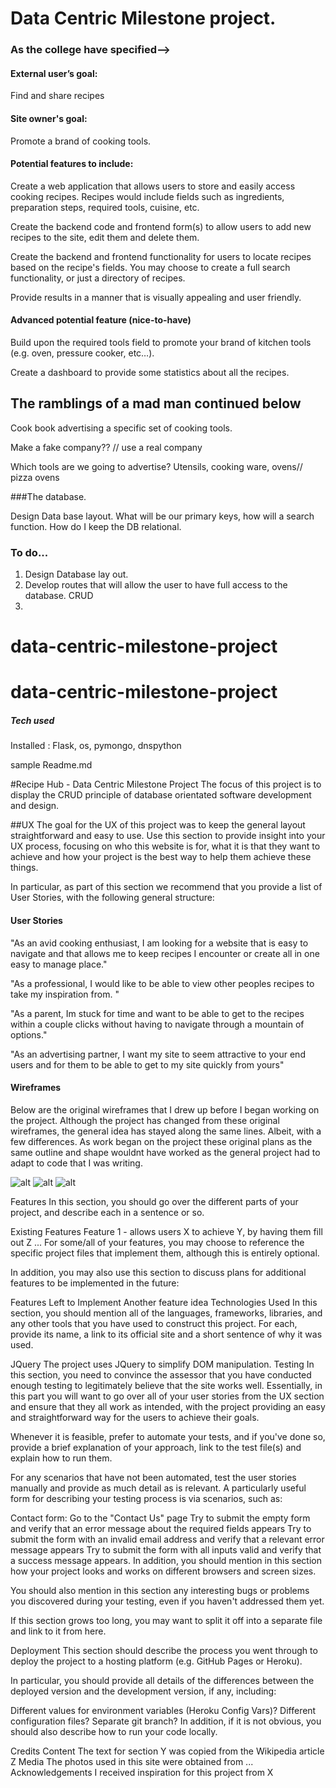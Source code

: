 # Data Centric Milestone project. 

### As the college have specified-->

#### External user’s goal:
Find and share recipes

#### Site owner's goal:
Promote a brand of cooking tools.

#### Potential features to include:
Create a web application that allows users to store and easily access cooking recipes. Recipes would include fields such as ingredients, preparation steps, required tools, cuisine, etc.

Create the backend code and frontend form(s) to allow users to add new recipes to the site, edit them and delete them.

Create the backend and frontend functionality for users to locate recipes based on the recipe's fields. You may choose to create a full search functionality, or just a directory of recipes.

Provide results in a manner that is visually appealing and user friendly.

#### Advanced potential feature (nice-to-have)
Build upon the required tools field to promote your brand of kitchen tools (e.g. oven, pressure cooker, etc…).

Create a dashboard to provide some statistics about all the recipes.






## The ramblings of a mad man continued below
 
 Cook book advertising a specific set of cooking tools. 
 
 Make a fake company?? // use a real company
 
 Which tools are we going to advertise? Utensils, cooking ware, ovens// pizza ovens
 
###The database. 

Design Data base layout. What will be our primary keys, how will a search function. How do I keep the DB relational.
 
### To do...
1. Design Database lay out.
2. Develop routes that will allow the user to have full access to the database. CRUD
3. 




# data-centric-milestone-project
# data-centric-milestone-project



##### Tech used

Installed : Flask, os, pymongo, dnspython



sample Readme.md

#Recipe Hub - Data Centric Milestone Project
The focus of this project is to display the CRUD principle of database orientated software development and design. 

##UX
The goal for the UX of this project was to keep the general layout straightforward and easy to use. 
Use this section to provide insight into your UX process, focusing on who this website is for, what it is that they want to achieve and how your project is the best way to help them achieve these things.

In particular, as part of this section we recommend that you provide a list of User Stories, with the following general structure:

#### User Stories
"As an avid cooking enthusiast, I am looking for a website that is easy to navigate and that allows me to keep recipes I encounter or create all in one easy to manage place."

"As a professional, I would like to be able to view other peoples recipes to take my inspiration from. "

"As a parent, Im stuck for time and want to be able to get to the recipes within a couple clicks without having to navigate through a mountain of options."

"As an advertising partner, I want my site to seem attractive to your end users and for them to be able to get to my site quickly from yours" 

#### Wireframes
Below are the original wireframes that I drew up before I began working on the project. Although the project has changed from these original wireframes,
the general idea has stayed along the same lines. Albeit, with a few differences. As work began on the project these original plans as the same outline and shape 
wouldnt have worked as the general project had to adapt to code that I was writing. 

![alt](/static/img/data_centric_wireframe_1.JPG "wireframe_1")
![alt](/static/img/data_centric_wireframe_2.JPG "wireframe_2")
![alt](/static/img/data_centric_wireframe_3.JPG "wireframe_3")

Features
In this section, you should go over the different parts of your project, and describe each in a sentence or so.

Existing Features
Feature 1 - allows users X to achieve Y, by having them fill out Z
...
For some/all of your features, you may choose to reference the specific project files that implement them, although this is entirely optional.

In addition, you may also use this section to discuss plans for additional features to be implemented in the future:

Features Left to Implement
Another feature idea
Technologies Used
In this section, you should mention all of the languages, frameworks, libraries, and any other tools that you have used to construct this project. For each, provide its name, a link to its official site and a short sentence of why it was used.

JQuery
The project uses JQuery to simplify DOM manipulation.
Testing
In this section, you need to convince the assessor that you have conducted enough testing to legitimately believe that the site works well. Essentially, in this part you will want to go over all of your user stories from the UX section and ensure that they all work as intended, with the project providing an easy and straightforward way for the users to achieve their goals.

Whenever it is feasible, prefer to automate your tests, and if you've done so, provide a brief explanation of your approach, link to the test file(s) and explain how to run them.

For any scenarios that have not been automated, test the user stories manually and provide as much detail as is relevant. A particularly useful form for describing your testing process is via scenarios, such as:

Contact form:
Go to the "Contact Us" page
Try to submit the empty form and verify that an error message about the required fields appears
Try to submit the form with an invalid email address and verify that a relevant error message appears
Try to submit the form with all inputs valid and verify that a success message appears.
In addition, you should mention in this section how your project looks and works on different browsers and screen sizes.

You should also mention in this section any interesting bugs or problems you discovered during your testing, even if you haven't addressed them yet.

If this section grows too long, you may want to split it off into a separate file and link to it from here.

Deployment
This section should describe the process you went through to deploy the project to a hosting platform (e.g. GitHub Pages or Heroku).

In particular, you should provide all details of the differences between the deployed version and the development version, if any, including:

Different values for environment variables (Heroku Config Vars)?
Different configuration files?
Separate git branch?
In addition, if it is not obvious, you should also describe how to run your code locally.

Credits
Content
The text for section Y was copied from the Wikipedia article Z
Media
The photos used in this site were obtained from ...
Acknowledgements
I received inspiration for this project from X